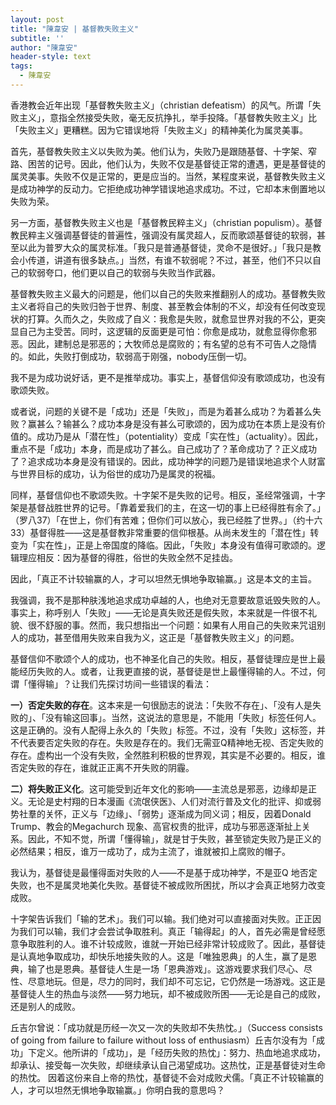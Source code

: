 ```yaml
---
layout: post
title: "陳韋安 | 基督教失败主义"
subtitle: ''
author: "陳韋安"
header-style: text
tags:
  - 陳韋安
---
```


香港教会近年出现「基督教失败主义」（christian defeatism）的风气。所谓「失败主义」，意指全然接受失败，毫无反抗挣扎，举手投降。「基督教失败主义」比「失败主义」更糟糕。因为它错误地将「失败主义」的精神美化为属灵美事。

首先，基督教失败主义以失败为美。他们认为，失败乃是跟随基督、十字架、窄路、困苦的记号。因此，他们认为，失败不仅是基督徒正常的遭遇，更是基督徒的属灵美事。失败不仅是正常的，更是应当的。当然，某程度来说，基督教失败主义是成功神学的反动力。它拒绝成功神学错误地追求成功。不过，它却本末倒置地以失败为荣。

另一方面，基督教失败主义也是「基督教民粹主义」（christian populism）。基督教民粹主义强调基督徒的普遍性，强调没有属灵超人，反而歌颂基督徒的软弱，甚至以此为普罗大众的属灵标准。「我只是普通基督徒，灵命不是很好。」「我只是教会小传道，讲道有很多缺点。」当然，有谁不软弱呢？不过，甚至，他们不只以自己的软弱夸口，他们更以自己的软弱与失败当作武器。

基督教失败主义最大的问题是，他们以自己的失败来推翻别人的成功。基督教失败主义者将自己的失败归咎于世界、制度、甚至教会体制的不义，却没有任何改变现状的打算。久而久之，失败成了自义：我愈是失败，就愈显世界对我的不公，更突显自己为主受苦。同时，这逻辑的反面更是可怕：你愈是成功，就愈显得你愈邪恶。因此，建制总是邪恶的；大牧师总是腐败的；有名望的总有不可告人之隐情的。如此，失败打倒成功，软弱高于刚强，nobody压倒一切。

我不是为成功说好话，更不是推举成功。事实上，基督信仰没有歌颂成功，也没有歌颂失败。

或者说，问题的关键不是「成功」还是「失败」，而是为着甚么成功？为着甚么失败？赢甚么？输甚么？成功本身是没有甚么可歌颂的，因为成功在本质上是没有价值的。成功乃是从「潜在性」（potentiality）变成「实在性」（actuality）。因此，重点不是「成功」本身，而是成功了甚么。自己成功了？革命成功了？正义成功了？追求成功本身是没有错误的。因此，成功神学的问题乃是错误地追求个人财富与世界目标的成功，认为俗世的成功乃是属灵的祝福。

同样，基督信仰也不歌颂失败。十字架不是失败的记号。相反，圣经常强调，十字架是基督战胜世界的记号。「靠着爱我们的主，在这一切的事上已经得胜有余了。」（罗八37）「在世上，你们有苦难；但你们可以放心，我已经胜了世界。」（约十六33）基督得胜——这是基督教非常重要的信仰根基。从尚未发生的「潜在性」转变为「实在性」，正是上帝国度的降临。因此，「失败」本身没有值得可歌颂的。逻辑理应相反：因为基督的得胜，俗世的失败全然不足挂齿。

因此，「真正不计较输赢的人，才可以坦然无惧地争取输赢。」这是本文的主旨。

我强调，我不是那种肤浅地追求成功卓越的人，也绝对无意要故意诋毁失败的人。事实上，称呼别人「失败」——无论是真失败还是假失败，本来就是一件很不礼貌、很不舒服的事。然而，我只想指出一个问题：如果有人用自己的失败来咒诅别人的成功，甚至借用失败来自我为义，这正是「基督教失败主义」的问题。

基督信仰不歌颂个人的成功，也不神圣化自己的失败。相反，基督徒理应是世上最能经历失败的人。或者，让我更直接的说，基督徒是世上最懂得输的人。不过，何谓「懂得输」？让我们先探讨坊间一些错误的看法：

**一）否定失败的存在**。这本来是一句很励志的说法：「失败不存在」、「没有人是失败的」、「没有输这回事」。当然，这说法的意思是，不能用「失败」标签任何人。这是正确的。没有人配得上永久的「失败」标签。不过，没有「失败」这标签，并不代表要否定失败的存在。失败是存在的。我们无需亚Q精神地无视、否定失败的存在。虚构出一个没有失败，全然胜利积极的世界观，其实是不必要的。相反，谁否定失败的存在，谁就正正离不开失败的阴霾。

**二）将失败正义化**。这可能受到近年文化的影响——主流总是邪恶，边缘却是正义。无论是史村翔的日本漫画《流氓侠医》、人们对流行普及文化的批评、抑或弱势社羣的关怀，正义与「边缘」、「弱势」逐渐成为同义词；相反，因着Donald Trump、教会的Megachurch 现象、高官权贵的批评，成功与邪恶逐渐扯上关系。因此，不知不觉，所谓「懂得输」，就是甘于失败，甚至锁定失败乃是正义的必然结果；相反，谁万一成功了，成为主流了，谁就被扣上腐败的帽子。

我认为，基督徒是最懂得面对失败的人——不是基于成功神学，不是亚Q 地否定失败，也不是属灵地美化失败。基督徒不被成败所困扰，所以才会真正地努力改变成败。

十字架告诉我们「输的艺术」。我们可以输。我们绝对可以直接面对失败。正正因为我们可以输，我们才会尝试争取胜利。真正「输得起」的人，首先必需是曾经愿意争取胜利的人。谁不计较成败，谁就一开始已经非常计较成败了。因此，基督徒是认真地争取成功，却快乐地接失败的人。这是「唯独恩典」的人生，赢了是恩典，输了也是恩典。基督徒人生是一场「恩典游戏」。这游戏要求我们尽心、尽性、尽意地玩。但是，尽力的同时，我们却不可忘记，它仍然是一场游戏。这正是基督徒人生的热血与淡然——努力地玩，却不被成败所困——无论是自己的成败，还是别人的成败。

丘吉尔曾说：「成功就是历经一次又一次的失败却不失热忱。」（Success consists of going from failure to failure without loss of enthusiasm）丘吉尔没有为「成功」下定义。他所讲的「成功」，是「经历失败的热忱」：努力、热血地追求成功，却承认、接受每一次失败，却继续承认自己渴望成功。这热忱，正是基督徒对生命的热忱。
因着这份来自上帝的热忱，基督徒不会对成败犬儒。「真正不计较输赢的人，才可以坦然无惧地争取输赢。」你明白我的意思吗？



